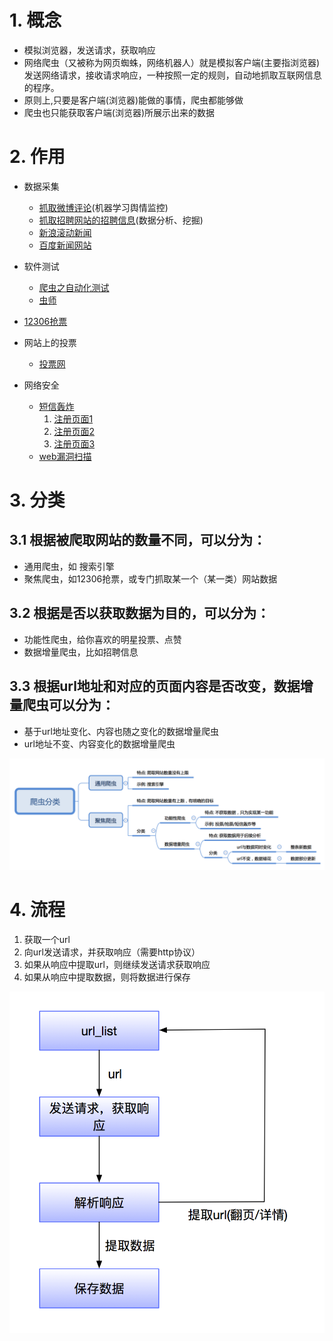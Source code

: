 # 1. 概念

* 模拟浏览器，发送请求，获取响应
* 网络爬虫（又被称为网页蜘蛛，网络机器人）就是模拟客户端(主要指浏览器)发送网络请求，接收请求响应，一种按照一定的规则，自动地抓取互联网信息的程序。
* 原则上,只要是客户端(浏览器)能做的事情，爬虫都能够做
* 爬虫也只能获取客户端(浏览器)所展示出来的数据

# 2. 作用

* 数据采集
  * [抓取微博评论](https://weibo.com/)(机器学习舆情监控)
  * [抓取招聘网站的招聘信息](<https://www.lagou.com/jobs/list_python%E7%88%AC%E8%99%AB?px=default&city=%E5%8C%97%E4%BA%AC#filterBox>)(数据分析、挖掘)
  * [新浪滚动新闻](https://news.sina.com.cn/roll/#pageid=153&lid=2509&k=&num=50&page=1)
  * [百度新闻网站](http://news.baidu.com/)
* 软件测试
  * [爬虫之自动化测试](https://blog.csdn.net/ZTZY520/article/details/53940127)
  * [虫师](https://www.cnblogs.com/fnng/)
* [12306抢票](http://www.12306.cn/mormhweb/)
* 网站上的投票

  * [投票网](https://www.toutoupiao.com/)
* 网络安全
  * [短信轰炸](https://www.sohu.com/a/232477043_99936149)
    1. [注册页面1](https://hwid1.vmall.com/CAS/portal/userRegister/regbyphone.html?reqClientType=1&loginChannel=1000002&countryCode=cn&loginUrl=https%3A%2F%2Fhwid1.vmall.com%2FCAS%2Fportal%2FcloudLogin.html&service=https%3A%2F%2Fwww.hicloud.com%3A443%2Fothers%2Flogin.action&lang=zh-cn&themeName=red)
    2. [注册页面2](https://bcy.net/register)
    3. [注册页面3](http://member.chinaacc.com/member/register.shtm)
  * [web漏洞扫描](https://paper.seebug.org/537/)

# 3. 分类

## 3.1 根据被爬取网站的数量不同，可以分为：

- 通用爬虫，如 搜索引擎
- 聚焦爬虫，如12306抢票，或专门抓取某一个（某一类）网站数据

## 3.2 根据是否以获取数据为目的，可以分为：

- 功能性爬虫，给你喜欢的明星投票、点赞
- 数据增量爬虫，比如招聘信息

## 3.3 根据url地址和对应的页面内容是否改变，数据增量爬虫可以分为：

- 基于url地址变化、内容也随之变化的数据增量爬虫
- url地址不变、内容变化的数据增量爬虫

![爬虫分类](imgs/爬虫分类.png)

# 4. 流程

1. 获取一个url
2. 向url发送请求，并获取响应（需要http协议）
3. 如果从响应中提取url，则继续发送请求获取响应
4. 如果从响应中提取数据，则将数据进行保存

![爬虫的工作流程](imgs/爬虫的工作流程.png)